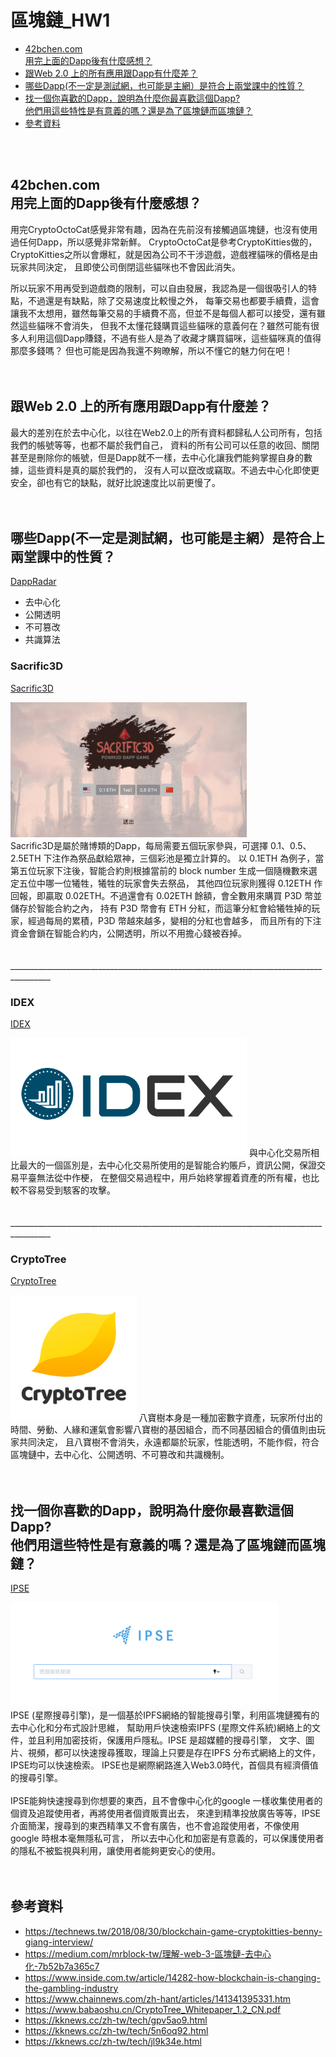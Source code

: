 # 區塊鏈_HW1
* [42bchen.com<br>用完上面的Dapp後有什麼感想？](#42bchencom--用完上面的dapp後有什麼感想)
* [跟Web 2.0 上的所有應用跟Dapp有什麼差？](#跟web-20-上的所有應用跟dapp有什麼差)
* [哪些Dapp(不一定是測試網，也可能是主網）是符合上兩堂課中的性質？](#哪些dapp不一定是測試網也可能是主網是符合上兩堂課中的性質)
* [找一個你喜歡的Dapp，說明為什麼你最喜歡這個Dapp?<br>他們用這些特性是有意義的嗎？還是為了區塊鏈而區塊鏈？](#找一個你喜歡的dapp說明為什麼你最喜歡這個dapp他們用這些特性是有意義的嗎還是為了區塊鏈而區塊鏈)
* [參考資料](#參考資料)
<br>
<br>

## 42bchen.com <br> 用完上面的Dapp後有什麼感想？

用完CryptoOctoCat感覺非常有趣，因為在先前沒有接觸過區塊鏈，也沒有使用過任何Dapp，所以感覺非常新鮮。
CryptoOctoCat是參考CryptoKitties做的，CryptoKitties之所以會爆紅，就是因為公司不干涉遊戲，遊戲裡貓咪的價格是由玩家共同決定，
且即使公司倒閉這些貓咪也不會因此消失。

所以玩家不用再受到遊戲商的限制，可以自由發展，我認為是一個很吸引人的特點，不過還是有缺點，除了交易速度比較慢之外，
每筆交易也都要手續費，這會讓我不太想用，雖然每筆交易的手續費不高，但並不是每個人都可以接受，還有雖然這些貓咪不會消失，
但我不太懂花錢購買這些貓咪的意義何在？雖然可能有很多人利用這個Dapp賺錢，不過有些人是為了收藏才購買貓咪，這些貓咪真的值得那麼多錢嗎？
但也可能是因為我還不夠暸解，所以不懂它的魅力何在吧！
<br>
<br>
<br>
## 跟Web 2.0 上的所有應用跟Dapp有什麼差？

最大的差別在於去中心化，以往在Web2.0上的所有資料都歸私人公司所有，包括我們的帳號等等，也都不屬於我們自己，
資料的所有公司可以任意的收回、關閉甚至是刪除你的帳號，但是Dapp就不一樣，去中心化讓我們能夠掌握自身的數據，這些資料是真的屬於我們的，
沒有人可以竄改或竊取。不過去中心化即使更安全，卻也有它的缺點，就好比說速度比以前更慢了。
<br>
<br>
<br>
## 哪些Dapp(不一定是測試網，也可能是主網）是符合上兩堂課中的性質？
[DappRadar](https://dappradar.com)<br>
* 去中心化
* 公開透明
* 不可篡改
* 共識算法


### Sacrific3D
[Sacrific3D](https://play-dapps.github.io/Sacrific3d/?utm_content=visit-website&utm_source=DappRadar)

<img src="https://github.com/jiaying777/other/blob/master/區塊鏈圖/Sacrific3D.png" width=75% >
<br>
Sacrific3D是屬於賭博類的Dapp，每局需要五個玩家參與，可選擇 0.1、0.5、2.5ETH 下注作為祭品獻給眾神，三個彩池是獨立計算的。
以 0.1ETH 為例子，當第五位玩家下注後，智能合約則根據當前的 block number 生成一個隨機數來選定五位中哪一位犧牲，犧牲的玩家會失去祭品，
其他四位玩家則獲得 0.12ETH 作回報，即贏取 0.02ETH。不過還會有 0.02ETH 餘額，會全數用來購買 P3D 幣並儲存於智能合約之內，
持有 P3D 幣會有 ETH 分紅，而這筆分紅會給犧牲掉的玩家，經過每局的累積，P3D 幣越來越多，變相的分紅也會越多，
而且所有的下注資金會鎖在智能合約内，公開透明，所以不用擔心錢被吞掉。
<br>
<br>
<br>
________________________________________________________________________________________

### IDEX
[IDEX](https://idex.market/eth/idex)

<img src="https://github.com/jiaying777/other/blob/master/區塊鏈圖/IDEX.png" width=75% >
與中心化交易所相比最大的一個區別是，去中心化交易所使用的是智能合約賬戶，資訊公開，保證交易平臺無法從中作梗，
在整個交易過程中，用戶始終掌握着資產的所有權，也比較不容易受到駭客的攻擊。
<br>
<br>
<br>
________________________________________________________________________________________

### CryptoTree
[CryptoTree](https://www.babaoshu.cn/?utm_source=DappRadar&utm_content=visit-website)

<img src="https://github.com/jiaying777/other/blob/master/區塊鏈圖/f7ea4ddc2d85b458f890ebf6f0a41454.png" width=40% >
八寶樹本身是一種加密數字資產，玩家所付出的時間、勞動、人緣和運氣會影響八寶樹的基因組合，而不同基因組合的價值則由玩家共同決定，
且八寶樹不會消失，永遠都屬於玩家，性能透明，不能作假，符合區塊鏈中，去中心化、公開透明、不可篡改和共識機制。
<br>
<br>
<br>

## 找一個你喜歡的Dapp，說明為什麼你最喜歡這個Dapp?<br>他們用這些特性是有意義的嗎？還是為了區塊鏈而區塊鏈？
[IPSE](https://www.ipse.io)

<img src="https://github.com/jiaying777/other/blob/master/區塊鏈圖/IPSE.png" width=85% >
<br>
IPSE (星際搜尋引擎)，是一個基於IPFS網絡的智能搜尋引擎，利用區塊鏈獨有的去中心化和分布式設計思維，
幫助用戶快速檢索IPFS (星際文件系統)網絡上的文件，並且利用加密技術，保護用戶隱私。IPSE 是超媒體的搜尋引擎，
文字、圖片、視頻，都可以快速搜尋獲取，理論上只要是存在IPFS 分布式網絡上的文件，IPSE均可以快速檢索。
IPSE也是網際網路進入Web3.0時代，首個具有經濟價值的搜尋引擎。
<br>
<br>
IPSE能夠快速搜尋到你想要的東西，且不會像中心化的google 一樣收集使用者的個資及追蹤使用者，再將使用者個資販賣出去，
來達到精準投放廣告等等，IPSE介面簡潔，搜尋到的東西精準又不會有廣告，也不會追蹤使用者，不像使用google 時根本毫無隱私可言，
所以去中心化和加密是有意義的，可以保護使用者的隱私不被監視與利用，讓使用者能夠更安心的使用。
<br>
<br>
<br>

## 參考資料
* https://technews.tw/2018/08/30/blockchain-game-cryptokitties-benny-giang-interview/
* https://medium.com/mrblock-tw/理解-web-3-區塊鏈-去中心化-7b52b7a365c7
* https://www.inside.com.tw/article/14282-how-blockchain-is-changing-the-gambling-industry
* https://www.chainnews.com/zh-hant/articles/141341395331.htm
* https://www.babaoshu.cn/CryptoTree_Whitepaper_1.2_CN.pdf
* https://kknews.cc/zh-tw/tech/gpv5ao9.html
* https://kknews.cc/zh-tw/tech/5n6oq92.html
* https://kknews.cc/zh-tw/tech/jl9k34e.html
